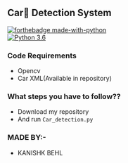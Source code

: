 ##  Car🚗 Detection System

[![forthebadge made-with-python](http://ForTheBadge.com/images/badges/made-with-python.svg)](https://www.python.org/)                 
[![Python 3.6](https://img.shields.io/badge/python-3.6-blue.svg)](https://www.python.org/downloads/release/python-360/)   


### Code Requirements
- Opencv
- Car XML(Available in repository)


### What steps you have to follow??
- Download my repository 
- And run `Car_detection.py`

### MADE BY:-
- KANISHK BEHL
